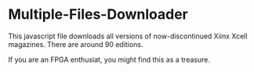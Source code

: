 # Multiple-Files-Downloader

This javascript file downloads all versions of now-discontinued Xiinx Xcell magazines. There are around 90 editions. 

If you are an FPGA enthusiat, you might find this as a treasure.

